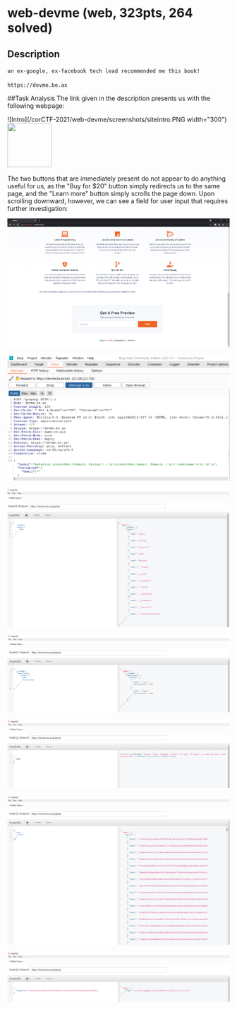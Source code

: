 # web-devme (web, 323pts, 264 solved)

## Description

```
an ex-google, ex-facebook tech lead recommended me this book!

https://devme.be.ax
```

##Task Analysis
The link given in the description presents us with the following webpage:

![Intro](/corCTF-2021/web-devme/screenshots/siteintro.PNG width="300")
<img src="https://corCTF-2021/web-devme/screenshots/siteintro.PNG" width="100" height="100">

The two buttons that are immediately present do not appear to do anything useful for us, as the "Buy for $20" button simply redirects us to the same page, and the "Learn more" button simply scrolls the page down. Upon scrolling downward, however, we can see a field for user input that requires further investigation: 

![User Input](/corCTF-2021/web-devme/screenshots/userinput.PNG)

![Find Graphql](/corCTF-2021/web-devme/screenshots/burpfindgraphql.PNG)

![Introspection](/corCTF-2021/web-devme/screenshots/introspection1.PNG)

![Query types](/corCTF-2021/web-devme/screenshots/query_query_types.PNG)

![Token_Required](/corCTF-2021/web-devme/screenshots/flag_requires_token.PNG)

![Token](/corCTF-2021/web-devme/screenshots/query_token.PNG)

![Flag](/corCTF-2021/web-devme/screenshots/foundflag.PNG)
